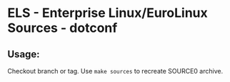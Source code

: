 # ELS - Enterprise Linux/EuroLinux Sources - dotconf
 
## Usage:
  Checkout branch or tag. Use `make sources` to recreate  SOURCE0 archive.
